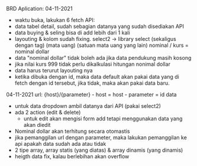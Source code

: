 BRD Aplication:
04-11-2021

- waktu buka, lakukan 6 fetch API:
- data tabel detail, sudah sebagian datanya yang sudah disediakan API
- data buying & seling bisa di add lebih dari 1 kali
- layouting & kolom sudah fixing.
  select2 -> library select (sekaligus dengan tag)
  (mata uang) (satuan mata uang yang lain)
  nominal / kurs = nominal dollar
- data "nominal dollar" tidak boleh ada jika data pendukung masih kosong
- jika nilai kurs 999 tidak perlu dikalkulasi hitungan nonimal dollar
- data harus terurut layouting nya
- ketika dibuka dengan id, maka data default akan pakai data yang di fetch dengan id tersebut, jika tidak, maka akan pakai data baru.

04-11-2021
url: {host}/{parameter} - host = host - parameter = id data

- untuk data dropdown ambil datanya dari API (pakai select2)
- ada 2 action (edit & delete)
  - untuk edit akan mengisi form add tetapi menggunakan data yang akan diedit
- Nominal dollar akan terhitung secara otomastis
- jika pemanggilan url dengan parameter, maka lakukan pemanggilan ke api apakah data sudah ada atau tidak
- 2 tipe array, array statis (yang diatas) & array dinamis (yang dinamis)
- heigth data fix, kalau berlebihan akan overflow

